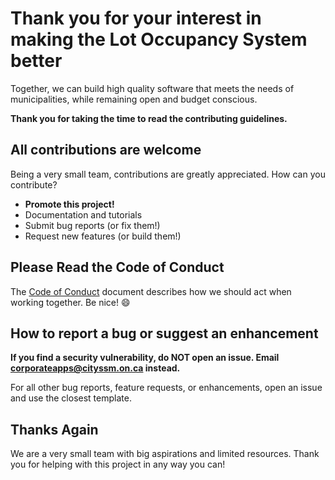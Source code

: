 # Thank you for your interest in making the Lot Occupancy System better

Together, we can build high quality software that meets the needs of municipalities,
while remaining open and budget conscious.

**Thank you for taking the time to read the contributing guidelines.**

## All contributions are welcome

Being a very small team, contributions are greatly appreciated.  How can you contribute?

-   **Promote this project!**
-   Documentation and tutorials
-   Submit bug reports (or fix them!)
-   Request new features (or build them!)

## Please Read the Code of Conduct

The [Code of Conduct](CODE_OF_CONDUCT.md) document describes how we should act when working together.
Be nice!  :smile:

## How to report a bug or suggest an enhancement

**If you find a security vulnerability, do NOT open an issue. Email
<corporateapps@cityssm.on.ca> instead.**

For all other bug reports, feature requests, or enhancements,
open an issue and use the closest template.

## Thanks Again

We are a very small team with big aspirations and limited resources.
Thank you for helping with this project in any way you can!
